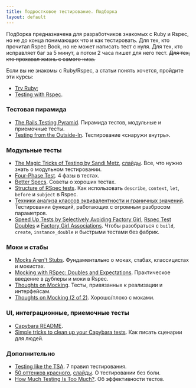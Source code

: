 ```yaml
---
title: Подростковое тестирование. Подборка
layout: default
---
```


Подборка предназначена для разработчиков знакомых с Ruby и Rspec, но не до конца понимающих что и как тестировать. Для тех, кто прочитал Rspec Book, но не может написать тест с нуля. Для тех, кто исправляет баг за 5 минут, а потом 2 часа пишет для него тест. ~~Для тех, кто прохавал жизнь с самого низа.~~

Если вы не знакомы с Ruby/Rspec, а статьи понять хочется, пройдите эти курсы:

* [Try Ruby](https://www.codeschool.com/courses/try-ruby);
* [Testing with Rspec](https://www.codeschool.com/courses/testing-with-rspec).

### Тестовая пирамида

* [The Rails Testing Pyramid](http://blog.codeclimate.com/blog/2013/10/09/rails-testing-pyramid/). Пирамида тестов, модульные и приемочные тесты.
* [Testing from the Outside-In](https://robots.thoughtbot.com/testing-from-the-outsidein). Тестирование «снаружи внутрь».

### Модульные тесты

* [The Magic Tricks of Testing by Sandi Metz](http://www.youtube.com/watch?v=URSWYvyc42M), [слайды](https://speakerdeck.com/skmetz/magic-tricks-of-testing-railsconf). Все, что нужно знать о модульном тестировании.
* [Four-Phase Test](https://robots.thoughtbot.com/four-phase-test). 4 фазы в тестах.
* [Better Specs](http://betterspecs.org/). Советы о хороших тестах.
* [Structure of RSpec tests](http://jakegoulding.com/presentations/rspec-structure/). Как использовать `describe`, `context`, `let`, `before` и `subject` в Rspec.
* [Техники анализа классов эквивалентности и граничных значений](http://33testers.blogspot.ru/2013/07/blog-post_27.html). Тестировании функций, работающих с огромным разбросом параметров.
* [Speed Up Tests by Selectively Avoiding Factory Girl](https://robots.thoughtbot.com/speed-up-tests-by-selectively-avoiding-factory-girl), [Rspec Test Doubles](https://github.com/rspec/rspec-mocks#test-doubles) и [Factory Girl Associations](https://github.com/thoughtbot/factory_girl/blob/master/GETTING_STARTED.md#associations). Чтобы разобраться с `build`, `create`, `instance_double` и быстрыми тестами без фабрик.

### Моки и стабы

* [Mocks Aren't Stubs](http://martinfowler.com/articles/mocksArentStubs.html). Фундаментально о моках, стабах, классицистах и мокистах.
* [Mocking with RSpec: Doubles and Expectations](https://semaphoreci.com/community/tutorials/mocking-with-rspec-doubles-and-expectations). Практическое введение в дублеры и моки в Rspec.
* [Thoughts on Mocking](http://myronmars.to/n/dev-blog/2012/06/thoughts-on-mocking). Тесты, привязанных к реализации и интерфейсам.
* [Thoughts on Mocking (2 of 2)](http://blog.rubybestpractices.com/posts/gregory/052-issue-20-thoughts-on-mocking.html). Хорошо/плохо с моками.

### UI, интеграционные, приемочные тесты

* [Capybara README](https://github.com/jnicklas/capybara).
* [Simple tricks to clean up your Capybara tests](http://www.elabs.se/blog/51-simple-tricks-to-clean-up-your-capybara-tests). Как писать сценарии для людей.

### Дополнительно

* [Testing like the TSA](https://signalvnoise.com/posts/3159-testing-like-the-tsa). 7 правил тестирования.
* [50 оттенков красного](http://www.youtube.com/watch?v=ismsJYFKuGQ), [слайды](http://www.slideshare.net/ssuserfc4417/50-45546464). О тестировании без боли.
* [How Much Testing Is Too Much?](http://www.justinweiss.com/blog/2015/05/04/how-much-testing-is-too-much/). Об эффективности тестов.
